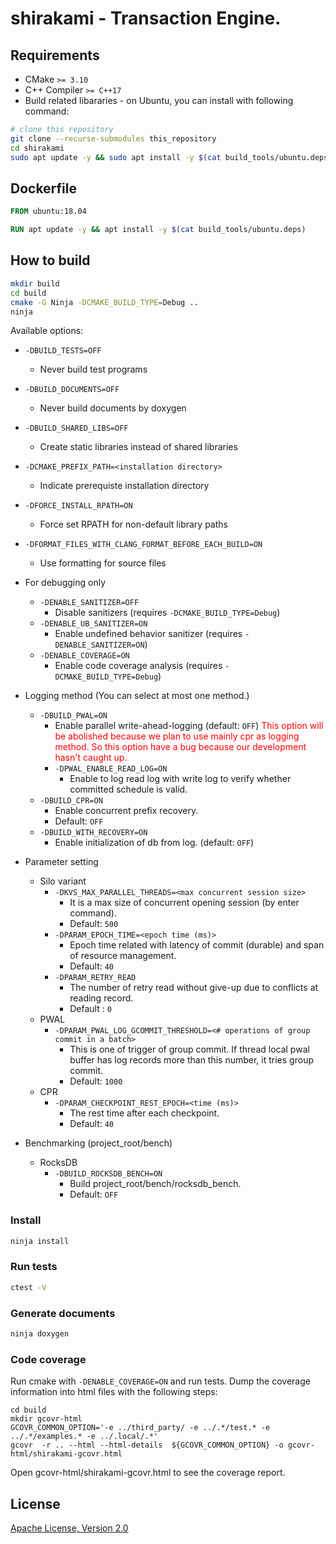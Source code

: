 # shirakami - Transaction Engine.

## Requirements

* CMake `>= 3.10`
* C++ Compiler `>= C++17`
* Build related libararies - on Ubuntu, you can install with following command:

```sh
# clone this repository
git clone --recurse-submodules this_repository
cd shirakami
sudo apt update -y && sudo apt install -y $(cat build_tools/ubuntu.deps)
```

## Dockerfile

```dockerfile
FROM ubuntu:18.04

RUN apt update -y && apt install -y $(cat build_tools/ubuntu.deps)
```

## How to build

```sh
mkdir build
cd build
cmake -G Ninja -DCMAKE_BUILD_TYPE=Debug ..
ninja
```

Available options:
* `-DBUILD_TESTS=OFF`
   * Never build test programs
* `-DBUILD_DOCUMENTS=OFF`
   * Never build documents by doxygen
* `-DBUILD_SHARED_LIBS=OFF`
   * Create static libraries instead of shared libraries
* `-DCMAKE_PREFIX_PATH=<installation directory>`
   * Indicate prerequiste installation directory
* `-DFORCE_INSTALL_RPATH=ON`
   * Force set RPATH for non-default library paths
* `-DFORMAT_FILES_WITH_CLANG_FORMAT_BEFORE_EACH_BUILD=ON`
   * Use formatting for source files
* For debugging only
  * `-DENABLE_SANITIZER=OFF` 
     * Disable sanitizers (requires `-DCMAKE_BUILD_TYPE=Debug`)
  * `-DENABLE_UB_SANITIZER=ON`
     * Enable undefined behavior sanitizer (requires `-DENABLE_SANITIZER=ON`)
  * `-DENABLE_COVERAGE=ON`
     * Enable code coverage analysis (requires `-DCMAKE_BUILD_TYPE=Debug`)
* Logging method (You can select at most one method.)
  * `-DBUILD_PWAL=ON` 
     * Enable parallel write-ahead-logging (default: `OFF`)
     <font color="red">This option will be abolished because we plan to use mainly cpr as logging
      method. So this option have a bug because our development hasn't caught up.</font>
      * `-DPWAL_ENABLE_READ_LOG=ON`
        * Enable to log read log with write log to verify whether committed schedule is valid.
  * `-DBUILD_CPR=ON` 
     * Enable concurrent prefix recovery.
     * Default: `OFF`
  * `-DBUILD_WITH_RECOVERY=ON` 
     * Enable initialization of db from log. (default: `OFF`)
* Parameter setting
  * Silo variant
    * `-DKVS_MAX_PARALLEL_THREADS=<max concurrent session size>` 
       * It is a max size of concurrent opening session (by enter command).
       * Default: `500`
    * `-DPARAM_EPOCH_TIME=<epoch time (ms)>` 
       * Epoch time related with latency of commit (durable) and span of resource 
management.
       * Default: `40`
    * `-DPARAM_RETRY_READ`
       * The number of retry read without give-up due to conflicts at reading record.
       * Default : `0`
  * PWAL
    * `-DPARAM_PWAL_LOG_GCOMMIT_THRESHOLD=<# operations of group commit in a batch>` 
       * This is one of trigger of group commit. If 
  thread local pwal buffer has log records more than this number, it tries group commit.
       * Default: `1000`
  * CPR
    * `-DPARAM_CHECKPOINT_REST_EPOCH=<time (ms)>` 
      * The rest time after each checkpoint.
      * Default: `40`

* Benchmarking (project_root/bench)
  * RocksDB
    * `-DBUILD_ROCKSDB_BENCH=ON`
      * Build project_root/bench/rocksdb_bench.
      * Default: `OFF`
        
### Install 

```sh
ninja install
```

### Run tests

```sh
ctest -V
```

### Generate documents

```sh
ninja doxygen
```

### Code coverage

Run cmake with `-DENABLE_COVERAGE=ON` and run tests.
Dump the coverage information into html files with the following steps:
```
cd build
mkdir gcovr-html
GCOVR_COMMON_OPTION='-e ../third_party/ -e ../.*/test.* -e ../.*/examples.* -e ../.local/.*'
gcovr  -r .. --html --html-details  ${GCOVR_COMMON_OPTION} -o gcovr-html/shirakami-gcovr.html
```
Open gcovr-html/shirakami-gcovr.html to see the coverage report.

## License

[Apache License, Version 2.0](http://www.apache.org/licenses/LICENSE-2.0)
